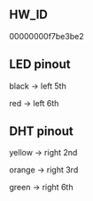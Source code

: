 ## HW_ID

00000000f7be3be2



## LED pinout

black -> left 5th

red -> left 6th



## DHT pinout

yellow -> right 2nd

orange -> right 3rd

green -> right 6th